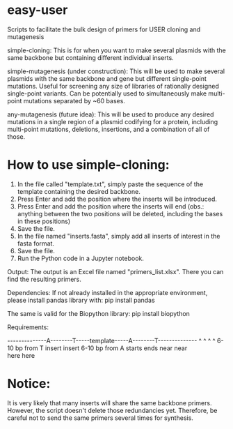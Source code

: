 # easy-user
Scripts to facilitate the bulk design of primers for USER cloning and mutagenesis

simple-cloning:
This is for when you want to make several plasmids with the same backbone but containing different individual inserts.

simple-mutagenesis (under construction):
This will be used to make several plasmids with the same backbone and gene but different single-point mutations. Useful for screening any size of libraries of rationally designed single-point variants. Can be potentially used to simultaneously make multi-point mutations separated by ~60 bases.

any-mutagenesis (future idea):
This will be used to produce any desired mutations in a single region of a plasmid codifying for a protein, including multi-point mutations, deletions, insertions, and a combination of all of those.

# How to use simple-cloning:
1. In the file called "template.txt", simply paste the sequence of the template containing the desired backbone.
2. Press Enter and add the position where the inserts will be introduced.
3. Press Enter and add the position where the inserts will end (obs.: anything between the two positions will be deleted, including the bases in these positions)
4. Save the file.
5. In the file named "inserts.fasta", simply add all inserts of interest in the fasta format.
6. Save the file.
7. Run the Python code in a Jupyter notebook.

Output:
The output is an Excel file named "primers_list.xlsx". There you can find the resulting primers.

Dependencies:
If not already installed in the appropriate environment, please install pandas library with:
pip install pandas

The same is valid for the Biopython library:
pip install biopython

Requirements:

--------------A--------T-----template-----A--------T--------------
              ^         ^                ^         ^
 6-10 bp from T      insert            insert      6-10 bp from A
                     starts            ends
                     near              near                  
                     here              here

# Notice:
It is very likely that many inserts will share the same backbone primers. However, the script doesn't delete those redundancies yet. Therefore, be careful not to send the same primers several times for synthesis.
